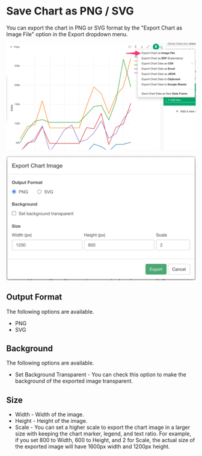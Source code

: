 # Save Chart as PNG / SVG

You can export the chart in PNG or SVG format by the "Export Chart as Image File" option in the Export dropdown menu.


![](images/export1.png)



![](images/export2.png)


## Output Format

The following options are available. 

* PNG
* SVG

## Background

The following options are available. 

* Set Background Transparent - You can check this option to make the background of the exported image transparent.

## Size

* Width - Width of the image.
* Height - Height of the image.
* Scale - You can set a higher scale to export the chart image in a larger size with keeping the chart marker, legend, and text ratio. For example, if you set 800 to Width, 600 to Height, and 2 for Scale, the actual size of the exported image will have 1600px width and 1200px height.  

